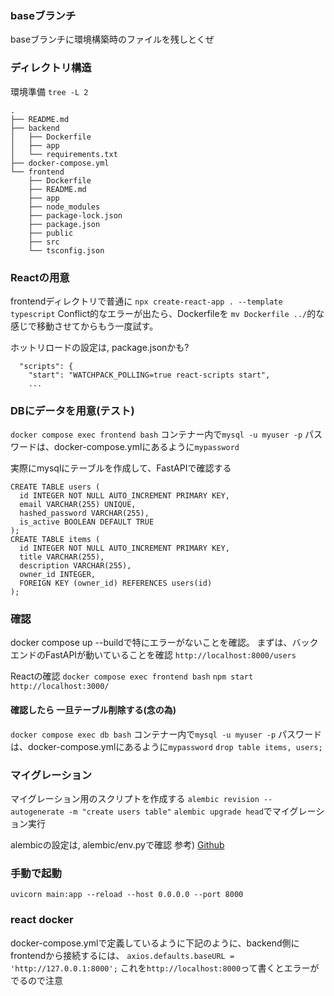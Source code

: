 ### baseブランチ
baseブランチに環境構築時のファイルを残しとくぜ

### ディレクトリ構造

環境準備 `tree -L 2`
```
.
├── README.md
├── backend
│   ├── Dockerfile
│   ├── app
│   └── requirements.txt
├── docker-compose.yml
└── frontend
    ├── Dockerfile
    ├── README.md
    ├── app
    ├── node_modules
    ├── package-lock.json
    ├── package.json
    ├── public
    ├── src
    └── tsconfig.json
```


### Reactの用意
frontendディレクトリで普通に
`npx create-react-app . --template typescript`
Conflict的なエラーが出たら、Dockerfileを `mv Dockerfile ../`的な感じで移動させてからもう一度試す。

ホットリロードの設定は, package.jsonかも?
```
  "scripts": {
    "start": "WATCHPACK_POLLING=true react-scripts start",
    ...
```

### DBにデータを用意(テスト)
`docker compose exec frontend bash`
コンテナー内で`mysql -u myuser -p`
パスワードは、docker-compose.ymlにあるように`mypassword`

実際にmysqlにテーブルを作成して、FastAPIで確認する
```
CREATE TABLE users (
  id INTEGER NOT NULL AUTO_INCREMENT PRIMARY KEY,
  email VARCHAR(255) UNIQUE,
  hashed_password VARCHAR(255),
  is_active BOOLEAN DEFAULT TRUE
);
CREATE TABLE items (
  id INTEGER NOT NULL AUTO_INCREMENT PRIMARY KEY,
  title VARCHAR(255),
  description VARCHAR(255),
  owner_id INTEGER,
  FOREIGN KEY (owner_id) REFERENCES users(id)
);
```

### 確認
docker compose up --buildで特にエラーがないことを確認。
まずは、バックエンドのFastAPIが動いていることを確認
`http://localhost:8000/users`

Reactの確認
`docker compose exec frontend bash`
`npm start`
`http://localhost:3000/`


#### 確認したら 一旦テーブル削除する(念の為)
`docker compose exec db bash`
コンテナー内で`mysql -u myuser -p`
パスワードは、docker-compose.ymlにあるように`mypassword`
`drop table items, users;`

### マイグレーション
マイグレーション用のスクリプトを作成する
`alembic revision --autogenerate -m "create users table"`
`alembic upgrade head`でマイグレーション実行

alembicの設定は, alembic/env.pyで確認
参考) [Github](https://github.com/tiangolo/full-stack-fastapi-postgresql/blob/master/%7B%7Bcookiecutter.project_slug%7D%7D/backend/app/alembic/env.py)

### 手動で起動
`uvicorn main:app --reload --host 0.0.0.0 --port 8000`


### react docker
docker-compose.ymlで定義しているように下記のように、backend側にfrontendから接続するには、
`axios.defaults.baseURL = 'http://127.0.0.1:8000';`
これを`http://localhost:8000`って書くとエラーがでるので注意